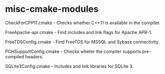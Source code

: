 misc-cmake-modules
==================

CheckForCPP11.cmake
	- Checks whether C++11 is available in the compiler.

FreeApache-apr.cmake
	- Find includes and link flags for Apache APR-1.

FreeTDSConfig.cmake
	- Find FreeTDS for MSSQL and Sybase connectivity.

PCHSupportConfig.cmake
	- Checks wheter the compiler supports pre-compiled headers.

SQLite3Config.cmake
	- Includes and link libraries for SQLite 3.

